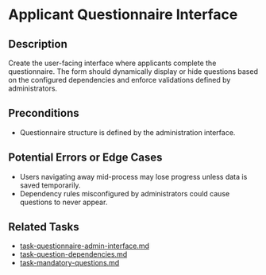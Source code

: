# Applicant Questionnaire Interface

## Description
Create the user-facing interface where applicants complete the questionnaire. The form should dynamically display or hide questions based on the configured dependencies and enforce validations defined by administrators.

## Preconditions
- Questionnaire structure is defined by the administration interface.

## Potential Errors or Edge Cases
- Users navigating away mid-process may lose progress unless data is saved temporarily.
- Dependency rules misconfigured by administrators could cause questions to never appear.

## Related Tasks
- [task-questionnaire-admin-interface.md](task-questionnaire-admin-interface.md)
- [task-question-dependencies.md](task-question-dependencies.md)
- [task-mandatory-questions.md](task-mandatory-questions.md)

